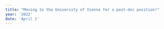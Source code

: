 ```yaml
---
title: "Moving to the University of Vienna for a post-doc position!"
year: '2022'
date: 'April 1'
---
```


